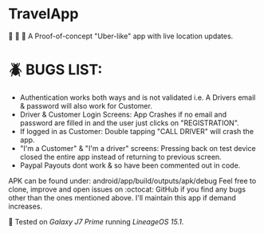# TravelApp
:taxi: :bus: :minibus:
A Proof-of-concept "Uber-like" app with live location updates.
# :beetle: BUGS LIST:
* Authentication works both ways and is not validated i.e. A Drivers email & password will also work for Customer.
* Driver & Customer Login Screens:  App Crashes if no email and password are filled in and the user just clicks on "REGISTRATION".
* If logged in as Customer:  Double tapping "CALL DRIVER" will crash the app.
* "I'm a Customer" & "I'm a driver" screens: Pressing back on test device closed the entire app instead of returning to previous screen.
* Paypal Payouts dont work & so have been commented out in code.

APK can be found under: android/app/build/outputs/apk/debug
Feel free to clone, improve and open issues on :octocat: GitHub if you find any bugs other than the ones mentioned above.
I'll maintain this app if demand increases.


:iphone: Tested on *Galaxy J7 Prime* running *LineageOS 15.1*.
